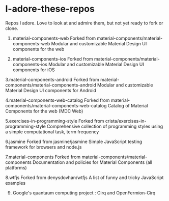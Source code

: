 # I-adore-these-repos
Repos I adore. Love to look at and admire them, but not yet ready to fork or clone.
1. material-components-web
Forked from material-components/material-components-web
Modular and customizable Material Design UI components for the web

2. material-components-ios
Forked from material-components/material-components-ios
Modular and customizable Material Design UI components for iOS

3.material-components-android
Forked from material-components/material-components-android
Modular and customizable Material Design UI components for Android

4.material-components-web-catalog
Forked from material-components/material-components-web-catalog
Catalog of Material Components for the web (MDC Web)

5.exercises-in-programming-style
Forked from crista/exercises-in-programming-style
Comprehensive collection of programming styles using a simple computational task, term frequency

6.jasmine
Forked from jasmine/jasmine
Simple JavaScript testing framework for browsers and node.js

7.material-components
Forked from material-components/material-components
Documentation and policies for Material Components (all platforms)

8.wtfjs
Forked from denysdovhan/wtfjs
A list of funny and tricky JavaScript examples

9. Google's quantaum computing project : Cirq and OpenFermion-Cirq
